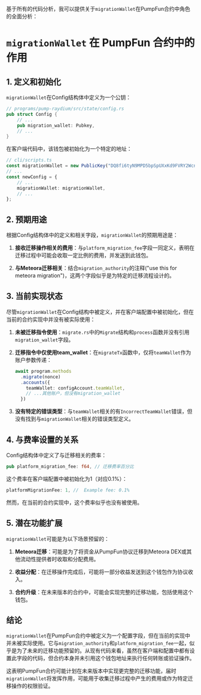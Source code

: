 基于所有的代码分析，我可以提供关于`migrationWallet`在PumpFun合约中角色的全面分析：

# `migrationWallet` 在 PumpFun 合约中的作用

## 1. 定义和初始化

`migrationWallet`在Config结构体中定义为一个公钥：

```rust
// programs/pump-raydium/src/state/config.rs
pub struct Config {
    // ...
    pub migration_wallet: Pubkey,
    // ...
}
```

在客户端代码中，该钱包被初始化为一个特定的地址：

```typescript
// cli/scripts.ts
const migrationWallet = new PublicKey("DQ8fi6tyN9MPD5bpSpUXxKd9FVRY2WcnoniVEgs6StEW");
// ...
const newConfig = {
    // ...
    migrationWallet: migrationWallet,
    // ...
};
```

## 2. 预期用途

根据Config结构体中的定义和相关字段，`migrationWallet`的预期用途是：

1. **接收迁移操作相关的费用**：与`platform_migration_fee`字段一同定义，表明在迁移过程中可能会收取一定比例的费用，并发送到此钱包。
   
2. **与Meteora迁移相关**：结合`migration_authority`的注释("use this for meteora migration")，这两个字段似乎是为特定的迁移流程设计的。

## 3. 当前实现状态

尽管`migrationWallet`在Config结构中被定义，并在客户端配置中被初始化，但在当前的合约实现中并没有被实际使用：

1. **未被迁移指令使用**：`migrate.rs`中的`Migrate`结构和`process`函数并没有引用`migration_wallet`字段。

2. **迁移指令中仅使用team_wallet**：在`migrateTx`函数中，仅将`teamWallet`作为账户参数传递：
   ```typescript
   await program.methods
     .migrate(nonce)
     .accounts({
       teamWallet: configAccount.teamWallet,
       // ...其他账户，但没有migration_wallet
     })
   ```

3. **没有特定的错误类型**：与`teamWallet`相关的有`IncorrectTeamWallet`错误，但没有找到与`migrationWallet`相关的错误类型定义。

## 4. 与费率设置的关系

Config结构体中定义了与迁移相关的费率：

```rust
pub platform_migration_fee: f64, // 迁移费率百分比
```

这个费率在客户端配置中被初始化为1（对应0.1%）：

```typescript
platformMigrationFee: 1, //  Example fee: 0.1%
```

然而，在当前的合约实现中，这个费率似乎也没有被使用。

## 5. 潜在功能扩展

`migrationWallet`可能是为以下场景预留的：

1. **Meteora迁移**：可能是为了将资金从PumpFun协议迁移到Meteora DEX或其他流动性提供者时收取和分配费用。

2. **收益分配**：在迁移操作完成后，可能将一部分收益发送到这个钱包作为协议收入。

3. **合约升级**：在未来版本的合约中，可能会实现完整的迁移功能，包括使用这个钱包。

## 结论

`migrationWallet`在PumpFun合约中被定义为一个配置字段，但在当前的实现中并未被实际使用。它与`migration_authority`和`platform_migration_fee`一起，似乎是为了未来的迁移功能预留的。从现有代码来看，虽然在客户端和配置中都有设置此字段的代码，但合约本身并未引用这个钱包地址来执行任何转账或验证操作。

这表明PumpFun合约可能计划在未来版本中实现更完整的迁移功能，届时`migrationWallet`将发挥作用，可能用于收集迁移过程中产生的费用或作为特定迁移操作的权限验证。